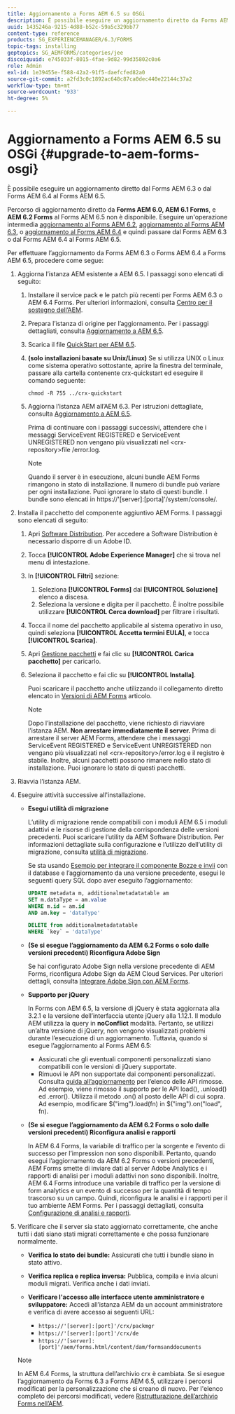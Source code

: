 ```yaml
---
title: Aggiornamento a Forms AEM 6.5 su OSGi
description: È possibile eseguire un aggiornamento diretto da Forms AEM 6.1, Forms AEM 6.2 e Forms LiveCycle ES4 SP1 a AEM 6.3.
uuid: 1435246a-9215-4d88-b52c-59a5c329bb77
content-type: reference
products: SG_EXPERIENCEMANAGER/6.3/FORMS
topic-tags: installing
geptopics: SG_AEMFORMS/categories/jee
discoiquuid: e745033f-8015-4fae-9d82-99d35802c0a6
role: Admin
exl-id: 1e39455e-f588-42a2-91f5-daefcfed82a0
source-git-commit: a2fd3c0c1892ac648c87ca0dec440e22144c37a2
workflow-type: tm+mt
source-wordcount: '933'
ht-degree: 5%

---
```


# Aggiornamento a Forms AEM 6.5 su OSGi {#upgrade-to-aem-forms-osgi}

È possibile eseguire un aggiornamento diretto dal Forms AEM 6.3 o dal Forms AEM 6.4 al Forms AEM 6.5.

Percorso di aggiornamento diretto da **Forms AEM 6.0, AEM 6.1 Forms**, e **AEM 6.2 Forms** al Forms AEM 6.5 non è disponibile. Eseguire un&#39;operazione intermedia [aggiornamento al Forms AEM 6.2](https://helpx.adobe.com/experience-manager/6-2/forms/using/upgrade.html), [aggiornamento al Forms AEM 6.3](https://helpx.adobe.com/experience-manager/6-3/forms/using/upgrade.html), o [aggiornamento al Forms AEM 6.4](/help/forms/using/upgrade.md) e quindi passare dal Forms AEM 6.3 o dal Forms AEM 6.4 al Forms AEM 6.5.

Per effettuare l’aggiornamento da Forms AEM 6.3 o Forms AEM 6.4 a Forms AEM 6.5, procedere come segue:

1. Aggiorna l’istanza AEM esistente a AEM 6.5. I passaggi sono elencati di seguito:

   1. Installare il service pack e le patch più recenti per Forms AEM 6.3 o AEM 6.4 Forms. Per ulteriori informazioni, consulta [Centro per il sostegno dell’AEM](https://helpx.adobe.com/it/experience-manager/aem-releases-updates.html).
   1. Prepara l’istanza di origine per l’aggiornamento. Per i passaggi dettagliati, consulta [Aggiornamento a AEM 6.5](/help/sites-deploying/upgrade.md).
   1. Scarica il file [QuickStart per AEM 6.5](/help/sites-deploying/deploy.md#getting%20the%20software).
   1. **(solo installazioni basate su Unix/Linux)** Se si utilizza UNIX o Linux come sistema operativo sottostante, aprire la finestra del terminale, passare alla cartella contenente crx-quickstart ed eseguire il comando seguente:

      `chmod -R 755 ../crx-quickstart`

   1. Aggiorna l’istanza AEM all’AEM 6.3. Per istruzioni dettagliate, consulta [Aggiornamento a AEM 6.5](/help/sites-deploying/upgrade.md).

      Prima di continuare con i passaggi successivi, attendere che i messaggi ServiceEvent REGISTERED e ServiceEvent UNREGISTERED non vengano più visualizzati nel &lt;crx-repository>file /error.log.

      >[!NOTE]
      >
      >Quando il server è in esecuzione, alcuni bundle AEM Forms rimangono in stato di installazione. Il numero di bundle può variare per ogni installazione. Puoi ignorare lo stato di questi bundle. I bundle sono elencati in https://&#39;[server]:[porta]&#39;/system/console/.

1. Installa il pacchetto del componente aggiuntivo AEM Forms. I passaggi sono elencati di seguito:

   1. Apri [Software Distribution](https://experience.adobe.com/downloads). Per accedere a Software Distribution è necessario disporre di un Adobe ID.
   1. Tocca **[!UICONTROL Adobe Experience Manager]** che si trova nel menu di intestazione.
   1. In **[!UICONTROL Filtri]** sezione:
      1. Seleziona **[!UICONTROL Forms]** dal **[!UICONTROL Soluzione]** elenco a discesa.
      1. Seleziona la versione e digita per il pacchetto. È inoltre possibile utilizzare **[!UICONTROL Cerca download]** per filtrare i risultati.
   1. Tocca il nome del pacchetto applicabile al sistema operativo in uso, quindi seleziona **[!UICONTROL Accetta termini EULA]**, e tocca **[!UICONTROL Scarica]**.
   1. Apri [Gestione pacchetti](https://experienceleague.adobe.com/docs/experience-manager-65/administering/contentmanagement/package-manager.html?lang=it) e fai clic su **[!UICONTROL Carica pacchetto]** per caricarlo.
   1. Seleziona il pacchetto e fai clic su **[!UICONTROL Installa]**.

      Puoi scaricare il pacchetto anche utilizzando il collegamento diretto elencato in [Versioni di AEM Forms](https://helpx.adobe.com/aem-forms/kb/aem-forms-releases.html) articolo.

      >[!NOTE]
      >
      >Dopo l’installazione del pacchetto, viene richiesto di riavviare l’istanza AEM. **Non arrestare immediatamente il server.** Prima di arrestare il server AEM Forms, attendere che i messaggi ServiceEvent REGISTERED e ServiceEvent UNREGISTERED non vengano più visualizzati nel &lt;crx-repository>/error.log e il registro è stabile. Inoltre, alcuni pacchetti possono rimanere nello stato di installazione. Puoi ignorare lo stato di questi pacchetti.

1. Riavvia l’istanza AEM.

1. Eseguire attività successive all&#39;installazione.

   * **Esegui utilità di migrazione**

      L’utility di migrazione rende compatibili con i moduli AEM 6.5 i moduli adattivi e le risorse di gestione della corrispondenza delle versioni precedenti. Puoi scaricare l’utility da AEM Software Distribution. Per informazioni dettagliate sulla configurazione e l’utilizzo dell’utility di migrazione, consulta [utilità di migrazione](../../forms/using/migration-utility.md).

      Se sta usando [Esempio per integrare il componente Bozze e invii](https://helpx.adobe.com/experience-manager/6-3/forms/using/integrate-draft-submission-database.html) con il database e l’aggiornamento da una versione precedente, esegui le seguenti query SQL dopo aver eseguito l’aggiornamento:

      ```sql
      UPDATE metadata m, additionalmetadatatable am
      SET m.dataType = am.value
      WHERE m.id = am.id
      AND am.key = 'dataType'
      ```

      ```sql
      DELETE from additionalmetadatatable
      WHERE `key` = 'dataType'
      ```

   * **(Se si esegue l’aggiornamento da AEM 6.2 Forms o solo dalle versioni precedenti) Riconfigura Adobe Sign**

      Se hai configurato Adobe Sign nella versione precedente di AEM Forms, riconfigura Adobe Sign da AEM Cloud Services. Per ulteriori dettagli, consulta [Integrare Adobe Sign con AEM Forms](../../forms/using/adobe-sign-integration-adaptive-forms.md).

   * **Supporto per jQuery**

      In Forms con AEM 6.5, la versione di jQuery è stata aggiornata alla 3.2.1 e la versione dell’interfaccia utente jQuery alla 1.12.1. Il modulo AEM utilizza la query in **noConflict** modalità. Pertanto, se utilizzi un’altra versione di jQuery, non vengono visualizzati problemi durante l’esecuzione di un aggiornamento. Tuttavia, quando si esegue l’aggiornamento al Forms AEM 6.5:

      * Assicurati che gli eventuali componenti personalizzati siano compatibili con le versioni di jQuery supportate.
      * Rimuovi le API non supportate dai componenti personalizzati. Consulta [guida all’aggiornamento](https://jquery.com/upgrade-guide/3.0/) per l’elenco delle API rimosse. Ad esempio, viene rimosso il supporto per le API load(), .unload() ed .error(). Utilizza il metodo .on() al posto delle API di cui sopra. Ad esempio, modificare $(&quot;img&quot;).load(fn) in $(&quot;img&quot;).on(&quot;load&quot;, fn).
   * **(Se si esegue l’aggiornamento da AEM 6.2 Forms o solo dalle versioni precedenti) Riconfigura analisi e rapporti**

      In AEM 6.4 Forms, la variabile di traffico per la sorgente e l’evento di successo per l’impression non sono disponibili. Pertanto, quando esegui l’aggiornamento da AEM 6.2 Forms o versioni precedenti, AEM Forms smette di inviare dati al server Adobe Analytics e i rapporti di analisi per i moduli adattivi non sono disponibili. Inoltre, AEM 6.4 Forms introduce una variabile di traffico per la versione di form analytics e un evento di successo per la quantità di tempo trascorso su un campo. Quindi, riconfigura le analisi e i rapporti per il tuo ambiente AEM Forms. Per i passaggi dettagliati, consulta [Configurazione di analisi e rapporti](../../forms/using/configure-analytics-forms-documents.md).


1. Verificare che il server sia stato aggiornato correttamente, che anche tutti i dati siano stati migrati correttamente e che possa funzionare normalmente.

   * **Verifica lo stato dei bundle:** Assicurati che tutti i bundle siano in stato attivo.
   * **Verifica replica e replica inversa:** Pubblica, compila e invia alcuni moduli migrati. Verifica anche i dati inviati.
   * **Verificare l&#39;accesso alle interfacce utente amministratore e sviluppatore:** Accedi all’istanza AEM da un account amministratore e verifica di avere accesso ai seguenti URL:

      * `https://'[server]:[port]'/crx/packmgr`
      * `https://'[server]:[port]'/crx/de`
      * `https://'[server]:[port]'/aem/forms.html/content/dam/formsanddocuments`

   >[!NOTE]
   In AEM 6.4 Forms, la struttura dell’archivio crx è cambiata. Se si esegue l’aggiornamento da Forms 6.3 a Forms AEM 6.5, utilizzare i percorsi modificati per la personalizzazione che si creano di nuovo. Per l&#39;elenco completo dei percorsi modificati, vedere [Ristrutturazione dell’archivio Forms nell’AEM](/help/sites-deploying/forms-repository-restructuring-in-aem-6-5.md).
